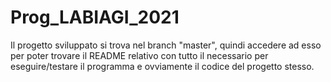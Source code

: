 # Prog_LABIAGI_2021

Il progetto sviluppato si trova nel branch "master", quindi accedere ad esso per poter trovare il README relativo con tutto il necessario per eseguire/testare il programma e ovviamente il codice del progetto stesso.

